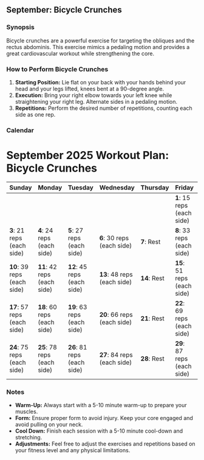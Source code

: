 ## September: Bicycle Crunches

### Synopsis
Bicycle crunches are a powerful exercise for targeting the obliques and the rectus abdominis. This exercise mimics a pedaling motion and provides a great cardiovascular workout while strengthening the core.

### How to Perform Bicycle Crunches
1. **Starting Position:** Lie flat on your back with your hands behind your head and your legs lifted, knees bent at a 90-degree angle.
2. **Execution:** Bring your right elbow towards your left knee while straightening your right leg. Alternate sides in a pedaling motion.
3. **Repetitions:** Perform the desired number of repetitions, counting each side as one rep.

### Calendar

# September 2025 Workout Plan: Bicycle Crunches

| Sunday         | Monday         | Tuesday        | Wednesday      | Thursday       | Friday         | Saturday       |
|----------------|----------------|----------------|----------------|----------------|----------------|----------------|
|                |                |                |                |                | **1**: 15 reps (each side) | **2**: 18 reps (each side) |
| **3**: 21 reps (each side) | **4**: 24 reps (each side) | **5**: 27 reps (each side) | **6**: 30 reps (each side) | **7**: Rest | **8**: 33 reps (each side) | **9**: 36 reps (each side) |
| **10**: 39 reps (each side) | **11**: 42 reps (each side) | **12**: 45 reps (each side) | **13**: 48 reps (each side) | **14**: Rest | **15**: 51 reps (each side) | **16**: 54 reps (each side) |
| **17**: 57 reps (each side) | **18**: 60 reps (each side) | **19**: 63 reps (each side) | **20**: 66 reps (each side) | **21**: Rest | **22**: 69 reps (each side) | **23**: 72 reps (each side) |
| **24**: 75 reps (each side) | **25**: 78 reps (each side) | **26**: 81 reps (each side) | **27**: 84 reps (each side) | **28**: Rest | **29**: 87 reps (each side) | **30**: 90 reps (each side) |

### Notes
- **Warm-Up:** Always start with a 5-10 minute warm-up to prepare your muscles.
- **Form:** Ensure proper form to avoid injury. Keep your core engaged and avoid pulling on your neck.
- **Cool Down:** Finish each session with a 5-10 minute cool-down and stretching.
- **Adjustments:** Feel free to adjust the exercises and repetitions based on your fitness level and any physical limitations.